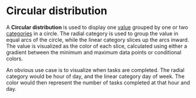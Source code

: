 # Circular distribution

A **Circular distribution** is used to display one [value](../concepts/value.md) grouped by one or two [categories](../concepts/category.md) in a circle. The radial category is used to group the value in equal arcs of the circle, while the linear category slices up the arcs inward. The value is visualized as the color of each slice, calculated using either a gradient between the minimum and maximum data points or conditional colors.

An obvious use case is to visualize when tasks are completed. The radial category would be hour of day, and the linear category day of week. The color would then represent the number of tasks completed at that hour and day.